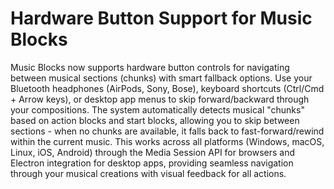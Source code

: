 # Hardware Button Support for Music Blocks

Music Blocks now supports hardware button controls for navigating between musical sections (chunks) with smart fallback options. Use your Bluetooth headphones (AirPods, Sony, Bose), keyboard shortcuts (Ctrl/Cmd + Arrow keys), or desktop app menus to skip forward/backward through your compositions. The system automatically detects musical "chunks" based on action blocks and start blocks, allowing you to skip between sections - when no chunks are available, it falls back to fast-forward/rewind within the current music. This works across all platforms (Windows, macOS, Linux, iOS, Android) through the Media Session API for browsers and Electron integration for desktop apps, providing seamless navigation through your musical creations with visual feedback for all actions.
